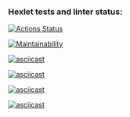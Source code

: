 ### Hexlet tests and linter status:
[![Actions Status](https://github.com/glebondri/python-project-49/actions/workflows/hexlet-check.yml/badge.svg)](https://github.com/glebondri/python-project-49/actions)

[![Maintainability](https://api.codeclimate.com/v1/badges/33be3e7a915f3a54b2c6/maintainability)](https://codeclimate.com/github/glebondri/python-project-49/maintainability)

[![asciicast](https://asciinema.org/a/3B6vUU52kx9dsiKSNcpd6MFlo.svg)](https://asciinema.org/a/3B6vUU52kx9dsiKSNcpd6MFlo)

[![asciicast](https://asciinema.org/a/RwtASSkAP697XCK2buKFrVFoM.svg)](https://asciinema.org/a/RwtASSkAP697XCK2buKFrVFoM)

[![asciicast](https://asciinema.org/a/LlU8Eb1BMAtBqv4eBt7t1PsOL.svg)](https://asciinema.org/a/LlU8Eb1BMAtBqv4eBt7t1PsOL)

[![asciicast](https://asciinema.org/a/xf9u0FtCZorRnY8s7mizjWcda.svg)](https://asciinema.org/a/xf9u0FtCZorRnY8s7mizjWcda)
